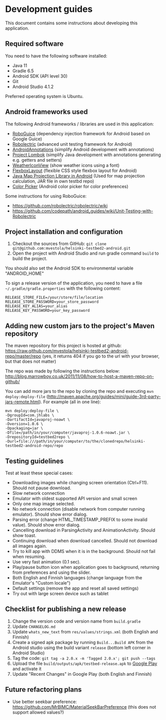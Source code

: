 Development guides
=============

This document contains some instructions about developing this application.

Required software
-------

You need to have the following software installed:

* Java 11
* Gradle 6.5
* Android SDK (API level 30)
* Git
* Android Studio 4.1.2

Preferred operating system is Ubuntu.


Android frameworks used
-------

The following Android frameworks / libraries are used in this application:

* [RoboGuice](https://github.com/roboguice/roboguice/) (dependency injection framework for Android based on Google Guice)
* [Robolectric](http://robolectric.org/) (advanced unit testing framework for Android)
* [AndroidAnnotations](http://androidannotations.org/) (simplify Android development with annotations)
* [Project Lombok](http://projectlombok.org/features/index.html) (simplify Java development with annotations generating e.g. getters and setters)
* [WeatherIconView](https://github.com/pwittchen/WeatherIconView) (show weather icons using a font)
* [FlexboxLayout](https://github.com/google/flexbox-layout) (flexible CSS style flexbox layout for Android)
* [Java Map Projection Library in Android](http://augusttown.blogspot.fi/2010/03/using-java-map-projection-library-in.html) (Used for map projection calculation, JAR file in own testbd repo)
* [Color Picker](https://github.com/jaredrummler/ColorPicker) (Android color picker for color preferences)

Some instructions for using RoboGuice:
* https://github.com/robolectric/robolectric/wiki
* https://github.com/codepath/android_guides/wiki/Unit-Testing-with-Robolectric


Project installation and configuration
-------

1. Checkout the sources from GitHub:
`git clone git@github.com:mvestola/helsinki-testbed2-android.git`
2. Open the project with Android Studio and run gradle command `build` to build the project. 

You should also set the Android SDK to environmental variable "ANDROID_HOME"

To sign a release version of the application, you need to have a file `~/.gradle/gradle.properties` with the following content:
```
RELEASE_STORE_FILE=/your/store/file/location
RELEASE_STORE_PASSWORD=your_store_password
RELEASE_KEY_ALIAS=your_alias
RELEASE_KEY_PASSWORD=your_key_password
```

Adding new custom jars to the project's Maven repository
-------

The maven repository for this project is hosted at github:
https://raw.github.com/mvestola/helsinki-testbed2-android-repo/master/repo
(yes, it returns 404 if you go to the url with your browser, but that does not matter)

The repo was made by following the instructions below:
http://blog.marrowboy.co.uk/2011/11/08/how-to-host-a-maven-repo-on-github/

You can add more jars to the repo by cloning the repo and executing `mvn deploy:deploy-file`
(http://maven.apache.org/guides/mini/guide-3rd-party-jars-remote.html).
For example (all in one line):
```
mvn deploy:deploy-file \
-DgroupId=com.jhlabs \
-DartifactId=javaproj-noawt \
-Dversion=1.0.6 \
-Dpackaging=jar \
-Dfile=/path/in/your/computer/javaproj-1.0.6-noawt.jar \
-DrepositoryId=testbed2repo \
-Durl=file:///path/in/your/computer/to/the/clonedrepo/helsinki-testbed2-android-repo/repo
```

Testing guidelines
-------

Test at least these special cases:
* Downloading images while changing screen orientation (Ctrl+F11).
Should not pause download.
* Slow network connection
* Emulator with oldest supported API version and small screen
* Only one map image selected.
* No network connection (disable network from computer running emulator).
Should show error dialog.
* Parsing error (change HTML_TIMESTAMP_PREFIX to some invalid value).
Should show error dialog.
* Cancelling download in ParsingActivity and AnimationActivity.
Should show toast.
* Continuing download when download cancelled.
Should not download all images again.
* Try to kill app with DDMS when it is in the background.
Should not fail when resuming.
* Use very fast animation (0.1 sec).
* Play/pause button icon when application goes to background,
returning from preferences and using the slider.
* Both English and Finnish languages (change language
from the Emulator's "Custom locale")
* Default settings (remove the app and reset all saved settings)
* Try out with large screen device such as tablet

Checklist for publishing a new release
-------

1. Change the version code and version name from `build.gradle`
2. Update `CHANGELOG.md`
3. Update `whats_new_text` from `res/values/strings.xml` (both English and Finnish)
4. Create a signed apk package by running `Build...Build APK` from the Android studio using the build variant `release` (bottom left corner in Android Studio)
5. Tag the code: `git tag -a 2.0.x -m 'Tagged 2.0.x'; git push --tags`
6. Upload the file `build/outputs/apk/testbed-release.apk` to [Google Play](https://play.google.com/apps/publish/) and activate it
7. Update "Recent Changes" in Google Play (both English and Finnish)

Future refactoring plans
------------------------

* Use better seekbar preference: https://github.com/MrBIMC/MaterialSeekBarPreference (this does not support allowed values?)
